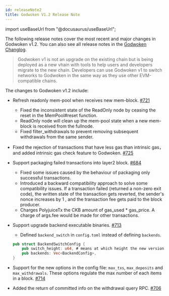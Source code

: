 ```yaml
---
id: releaseNote2
title: Godwoken V1.2 Release Note
---
```

import useBaseUrl from "@docusaurus/useBaseUrl";

The following release notes cover the most recent and major changes in Godwoken v1.2. You can also see all release notes in the [Godwoken Changlog](https://github.com/nervosnetwork/godwoken/blob/develop/CHANGELOG.md). 

> Godwoken v1 is not an upgrade on the existing chain but is being deployed as a new vhain with tools to help users and developers migrate to the new chain.  Developers can use Godwoken v1 to switch networks to Godwoken in the same way as they use other EVM-compatible chains.
> 

The changes to Godwoken v1.2 include:

- Refresh readonly mem-pool when receives new mem-block. [#721](https://github.com/nervosnetwork/godwoken/pull/721)
    - Fixed the inconsistent state of the ReadOnly node by ceasing the reset in the MemPool#reset function.
    - ReadOnly node will clean up the mem-pool state when a new mem-block is received from the fullnode.
    - Fixed filter_withdrawals to prevent removing subsequent withdrawals from the same sender.

- Fixed the rejection of transactions that have less gas than intrinsic gas，and added intrinsic gas check feature to Godwoken. [#725](https://github.com/nervosnetwork/godwoken/pull/725)

- Support packaging failed transactions into layer2 block. [#684](https://github.com/nervosnetwork/godwoken/pull/684)
    - Fixed some issues caused by the behaviour of packaging only successful transactions.
    - Introduced a backward compatibility approach to solve some compatibility issues. If a transaction failed (returned a non-zero exit code), the written state of the transaction gets reverted, the sender's nonce increases by 1 , and the transaction fee gets paid to the block producer.
    - Charges PolyjuiceTx the CKB amount of gas_used * gas_price. A charge of args.fee would be made for other transactions.

- Support upgrade backend executable binaries. [#713](https://github.com/nervosnetwork/godwoken/pull/713)
    - Defined `backend_switch` in `config.toml` instead of defining `backends`.
    
    ```rust
    pub struct BackendSwitchConfig {
        pub switch_height: u64, # means at which height the new version of backend is used.
        pub backends: Vec<BackendConfig>,
    }
    ```
    
- Support for the new options in the config file: `max_txs`, `max_deposits` and `max_withdrawals`. These options regulate the max number of each items in a block. [#714](https://github.com/nervosnetwork/godwoken/pull/714)

- Added the return of committed info on the withdrawal query RPC. [#706](https://github.com/nervosnetwork/godwoken/pull/706)
